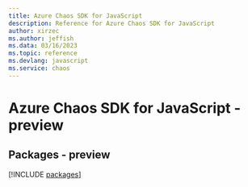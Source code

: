 ```yaml
---
title: Azure Chaos SDK for JavaScript
description: Reference for Azure Chaos SDK for JavaScript
author: xirzec
ms.author: jeffish
ms.data: 03/16/2023
ms.topic: reference
ms.devlang: javascript
ms.service: chaos
---
```

# Azure Chaos SDK for JavaScript - preview
## Packages - preview
[!INCLUDE [packages](chaos-index.md)]